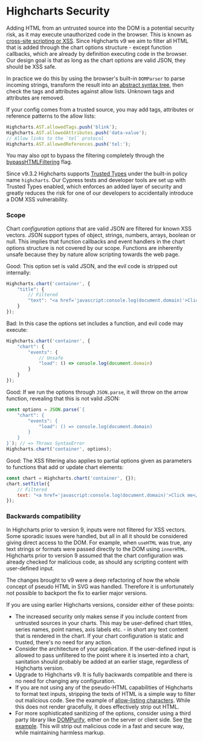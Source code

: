 Highcharts Security
===

Adding HTML from an untrusted source into the DOM is a potential security risk, as it may execute unauthorized code in the browser. This is known as [cross-site scripting or XSS](https://en.wikipedia.org/wiki/Cross-site_scripting). Since Highcharts v9 we aim to filter all HTML that is added through the chart options structure - except function callbacks, which are already by definition executing code in the browser. Our design goal is that as long as the chart options are valid JSON, they should be XSS safe.

In practice we do this by using the browser's built-in `DOMParser` to parse incoming strings, transform the result into an [abstract syntax tree](https://api.highcharts.com/class-reference/Highcharts.AST), then check the tags and attributes against allow lists. Unknown tags and attributes are removed.

If your config comes from a trusted source, you may add tags, attributes or reference patterns to the allow lists:
```js
Highcharts.AST.allowedTags.push('blink');
Highcharts.AST.allowedAttributes.push('data-value');
// Allow links to the `tel` protocol
Highcharts.AST.allowedReferences.push('tel:');
```

You may also opt to bypass the filtering completely through the
[bypassHTMLFiltering](https://api.highcharts.com/class-reference/Highcharts.AST#.bypassHTMLFiltering)
flag.

Since v9.3.2 Highcharts supports [Trusted Types](https://web.dev/trusted-types/) under the built-in policy name `highcharts`. Our Cypress tests and developer tools are set up with Trusted Types enabled, which enforces an added layer of security and greatly reduces the risk for one of our developers to accidentally introduce a DOM XSS vulnerability.

### Scope
Chart _configuration options_ that are valid JSON are filtered for known XSS vectors. JSON support types of object, strings, numbers, arrays, boolean or null. This implies that function callbacks and event handlers in the chart options structure is not covered by our scope. Functions are inherently unsafe because they by nature allow scripting towards the web page.

Good: This option set is valid JSON, and the evil code is stripped out internally:
```js
Highcharts.chart('container', {
    "title": {
        // Filtered
        "text": "<a href='javascript:console.log(document.domain)'>Click me</a>"
    }
});
```

Bad: In this case the options set includes a function, and evil code may execute:
```js
Highcharts.chart('container', {
    "chart": {
        "events": {
            // Unsafe
            "load": () => console.log(document.domain)
        }
    }
});
```

Good: If we run the options through `JSON.parse`, it will throw on the arrow function, revealing that this is not valid JSON:
```js
const options = JSON.parse(`{
    "chart": {
        "events": {
            "load": () => console.log(document.domain)
        }
    }
}`); // => Throws SyntaxError
Highcharts.chart('container', options);
```

Good: The XSS filtering also applies to partial options given as parameters to functions that add or update chart elements:
```js
const chart = Highcharts.chart('container', {});
chart.setTitle({
    // Filtered
    text: "<a href='javascript:console.log(document.domain)'>Click me</a>"
});
```

### Backwards compatibility
In Highcharts prior to version 9, inputs were not filtered for XSS vectors. Some sporadic issues were handled, but all in all it should be considered giving direct access to the DOM. For example, when `useHTML` was true, any text strings or formats were passed directly to the DOM using `innerHTML`. Highcharts prior to version 9 assumed that the chart configuration was already checked for malicious code, as should any scripting content with user-defined input.

The changes brought to v9 were a deep refactoring of how the whole concept of pseudo HTML in SVG was handled. Therefore it is unfortunately not possible to backport the fix to earlier major versions.

If you are using earlier Highcharts versions, consider either of these points:

* The increased security only makes sense if you include content from untrusted sources in your charts. This may be user-defined chart titles, series names, point names, axis labels etc. - in short any text content that is rendered in the chart. If your chart configuration is static and trusted, there's no need for any action.
* Consider the architecture of your application. If the user-defined input is allowed to pass unfiltered to the point where it is inserted into a chart, sanitation should probably be added at an earlier stage, regardless of Highcharts version.
* Upgrade to Highcharts v9. It is fully backwards compatible and there is no need for changing any configuration.
* If you are not using any of the pseudo-HTML capabilities of Highcharts to format text inputs, stripping the texts of HTML is a simple way to filter out malicious code. See the example of [allow-listing characters](https://jsfiddle.net/highcharts/2qrxyk84/). While this does not render gracefully, it does effectively strip out HTML.
* For more sophisticated sanitizing of the options, consider using a third party library like [DOMPurify](https://github.com/cure53/DOMPurify), either on the server or client side. See [the example](https://jsfiddle.net/highcharts/zd3wcm5L/). This will strip out malicious code in a fast and secure way, while maintaining harmless markup.
